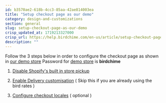 ```yaml
---
id: b3570ae2-618b-4cc3-85aa-42ae814003ea
title: "Setup checkout page as our demo"
category: design-and-customizations
section: general
slug: setup-checkout-page-as-our-demo
crisp_updated_at: 1719213327000
crisp_url: https://help.birdchime.com/en-us/article/setup-checkout-page-as-our-demo-1xddwhq/
description: ""
---
```


Follow the 3 steps below in order to configure the checkout page as shown in [our demo store](https://demo-store-pickup-order-date.myshopify.com/cart/add?id=43043081748692&quantity=1)
Password for [demo store](https://demo-store-pickup-order-date.myshopify.com/cart/add?id=43043081748692&quantity=1) is **birdchime**

1.  [Disable Shopify's built in store pickup](/en-us/article/disable-shopifys-built-in-store-pickup-w4zg1p/)

2.  [Enable Delivery customisation](/en-us/article/delivery-customization-1qsarbz/) ( Skip this if you are already using the bird rates )

3.   [Configure checkout locales](/en-us/article/setup-checkout-locales-files-1cw3r7h/) ( optional )

